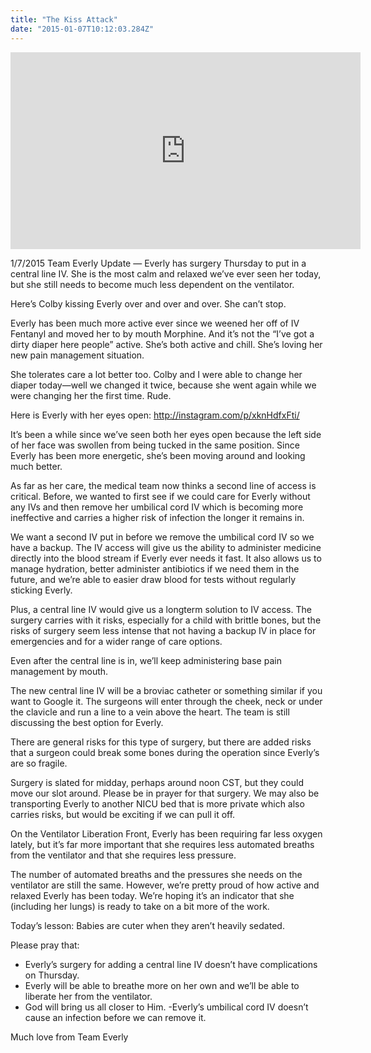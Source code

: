 ```yaml
---
title: "The Kiss Attack"
date: "2015-01-07T10:12:03.284Z"
---
```


<iframe width="560" height="315" src="https://www.youtube.com/embed/3n2Jw86UvkM" frameborder="0" allow="accelerometer; autoplay; encrypted-media; gyroscope; picture-in-picture" allowfullscreen></iframe>

1/7/2015 Team Everly Update — Everly has surgery Thursday to put in a central line IV. She is the most calm and relaxed we’ve ever seen her today, but she still needs to become much less dependent on the ventilator.

Here’s Colby kissing Everly over and over and over. She can’t stop.

Everly has been much more active ever since we weened her off of IV Fentanyl and moved her to by mouth Morphine. And it’s not the “I’ve got a dirty diaper here people” active. She’s both active and chill. She’s loving her new pain management situation.

She tolerates care a lot better too. Colby and I were able to change her diaper today—well we changed it twice, because she went again while we were changing her the first time. Rude.

Here is Everly with her eyes open: http://instagram.com/p/xknHdfxFti/

It’s been a while since we’ve seen both her eyes open because the left side of her face was swollen from being tucked in the same position. Since Everly has been more energetic, she’s been moving around and looking much better.

As far as her care, the medical team now thinks a second line of access is critical. Before, we wanted to first see if we could care for Everly without any IVs and then remove her umbilical cord IV which is becoming more ineffective and carries a higher risk of infection the longer it remains in.

We want a second IV put in before we remove the umbilical cord IV so we have a backup. The IV access will give us the ability to administer medicine directly into the blood stream if Everly ever needs it fast. It also allows us to manage hydration, better administer antibiotics if we need them in the future, and we’re able to easier draw blood for tests without regularly sticking Everly.

Plus, a central line IV would give us a longterm solution to IV access. The surgery carries with it risks, especially for a child with brittle bones, but the risks of surgery seem less intense that not having a backup IV in place for emergencies and for a wider range of care options.

Even after the central line is in, we’ll keep administering base pain management by mouth.

The new central line IV will be a broviac catheter or something similar if you want to Google it. The surgeons will enter through the cheek, neck or under the clavicle and run a line to a vein above the heart. The team is still discussing the best option for Everly.

There are general risks for this type of surgery, but there are added risks that a surgeon could break some bones during the operation since Everly’s are so fragile.

Surgery is slated for midday, perhaps around noon CST, but they could move our slot around.
Please be in prayer for that surgery. We may also be transporting Everly to another NICU bed that is more private which also carries risks, but would be exciting if we can pull it off.

On the Ventilator Liberation Front, Everly has been requiring far less oxygen lately, but it’s far more important that she requires less automated breaths from the ventilator and that she requires less pressure.

The number of automated breaths and the pressures she needs on the ventilator are still the same. However, we’re pretty proud of how active and relaxed Everly has been today. We’re hoping it’s an indicator that she (including her lungs) is ready to take on a bit more of the work.

Today’s lesson: Babies are cuter when they aren’t heavily sedated.

Please pray that:

- Everly’s surgery for adding a central line IV doesn’t have complications on Thursday.
- Everly will be able to breathe more on her own and we’ll be able to liberate her from the ventilator.
- God will bring us all closer to Him.
-Everly’s umbilical cord IV doesn’t cause an infection before we can remove it.

Much love from Team Everly

